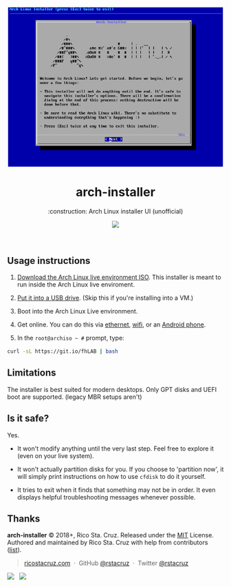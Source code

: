 <p align='center'>
<br><img src='./docs/images/screencast.gif' width='500'><br>
</p>

<h1 align='center'>
arch-installer
</h1>

<p align='center'>
:construction: Arch Linux installer UI (unofficial)
</p>

<p align='center'>
<img src='https://img.shields.io/badge/build-pending-lightgrey.svg'>
</p>

<br>

## Usage instructions

1. [Download the Arch Linux live environment ISO][download]. This installer is meant to run inside the Arch Linux live enviroment.

2. [Put it into a USB drive][usb]. (Skip this if you're installing into a VM.)

3. Boot into the Arch Linux Live environment.

4. Get online. You can do this via [ethernet](docs/connect_via_ethernet.md), [wifi](docs/connect_via_wifi.md), or an [Android phone](docs/connect_via_android.md).

5. In the `root@archiso ~ #` prompt, type:

```sh
curl -sL https://git.io/fhLAB | bash
```

[download]: https://www.archlinux.org/download/
[usb]: https://wiki.archlinux.org/index.php/USB_flash_installation_media

## Limitations

The installer is best suited for modern desktops. Only GPT disks and UEFI boot are supported. (legacy MBR setups aren't)

## Is it safe?

Yes.

- It won't modify anything until the very last step. Feel free to explore it (even on your live system).

- It won't actually partition disks for you. If you choose to 'partition now', it will simply print instructions on how to use `cfdisk` to do it yourself.

- It tries to exit when it finds that something may not be in order. It even displays helpful troubleshooting messages whenever possible.

## Thanks

**arch-installer** © 2018+, Rico Sta. Cruz. Released under the [MIT] License.<br>
Authored and maintained by Rico Sta. Cruz with help from contributors ([list][contributors]).

> [ricostacruz.com](http://ricostacruz.com) &nbsp;&middot;&nbsp;
> GitHub [@rstacruz](https://github.com/rstacruz) &nbsp;&middot;&nbsp;
> Twitter [@rstacruz](https://twitter.com/rstacruz)

[![](https://img.shields.io/github/followers/rstacruz.svg?style=social&label=@rstacruz)](https://github.com/rstacruz) &nbsp;
[![](https://img.shields.io/twitter/follow/rstacruz.svg?style=social&label=@rstacruz)](https://twitter.com/rstacruz)

[mit]: http://mit-license.org/
[contributors]: http://github.com/rstacruz/arch-installer/contributors
